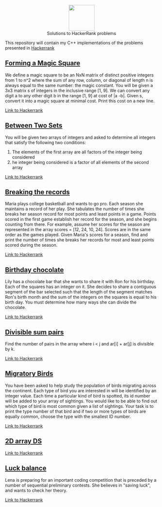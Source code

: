 <p align="center">
    <a href="https://www.hackerrank.com/RodneyShag">
        <img height=85 src="https://d3keuzeb2crhkn.cloudfront.net/hackerrank/assets/styleguide/logo_wordmark-f5c5eb61ab0a154c3ed9eda24d0b9e31.svg">
    </a>
    <br>Solutions to HackerRank problems
</p>

This repository will contain my C++ implementations of the problems presented in [Hackerrank](www.hackerrank.com)

## [Forming a Magic Square](https://github.com/tknbr/hackerrank/blob/master/Problem%20Solving/magicSquares.cc)

We define a magic square to be an NxN matrix of distinct positive integers from 1 to n^2 where the sum of any row, column, or diagonal of length n is always equal to the same number: the magic constant.
You will be given a 3x3 matrix s of integers in the inclusive range [1, 9]. We can convert any digit a to any other digit b in the range [1, 9] at cost of |a -b|. Given s, convert it into a magic square at minimal cost. Print this cost on a new line.

[Link to Hackerrank](https://www.hackerrank.com/challenges/magic-square-forming/problem)

## [Between Two Sets](https://github.com/tknbr/hackerrank/blob/master/Problem%20Solving/between_two_sets.cc)

You will be given two arrays of integers and asked to determine all integers that satisfy the following two conditions:
1. The elements of the first array are all factors of the integer being considered
2. he integer being considered is a factor of all elements of the second array

[Link to Hackerrank](https://www.hackerrank.com/challenges/between-two-sets/problem)

## [Breaking the records](https://github.com/tknbr/hackerrank/blob/master/Problem%20Solving/breaking_the_records.cc)

Maria plays college basketball and wants to go pro. Each season she maintains a record of her play. She tabulates the number of times she breaks her season record for most points and least points in a game. Points scored in the first game establish her record for the season, and she begins counting from there.
For example, assume her scores for the season are represented in the array scores = [12, 24, 10, 24]. Scores are in the same order as the games played.
Given Maria's scores for a season, find and print the number of times she breaks her records for most and least points scored during the season.

[Link to Hackerrank](https://www.hackerrank.com/challenges/breaking-best-and-worst-records/problem)

## [Birthday chocolate](https://github.com/tknbr/hackerrank/blob/master/Problem%20Solving/birthday_chocolate.cc)

Lily has a chocolate bar that she wants to share it with Ron for his birthday. Each of the squares has an integer on it. She decides to share a contiguous segment of the bar selected such that the length of the segment matches Ron's birth month and the sum of the integers on the squares is equal to his birth day. You must determine how many ways she can divide the chocolate.

[Link to Hackerrank](https://www.hackerrank.com/challenges/the-birthday-bar/problem)

## [Divisible sum pairs](https://github.com/tknbr/hackerrank/blob/master/Problem%20Solving/sivisible_sum_pairs.cc)

Find the number of pairs in the array where i < j and ar[i] + ar[j] is divisible by k.

[Link to Hackerrank](https://www.hackerrank.com/challenges/divisible-sum-pairs/problem)

## [Migratory Birds](https://github.com/tknbr/hackerrank/blob/master/Problem%20Solving/migratory_birds.cc)

You have been asked to help study the population of birds migrating across the continent. Each type of bird you are interested in will be identified by an integer value. Each time a particular kind of bird is spotted, its id number will be added to your array of sightings. You would like to be able to find out which type of bird is most common given a list of sightings. Your task is to print the type number of that bird and if two or more types of birds are equally common, choose the type with the smallest ID number.

[Link to Hackerrank](https://www.hackerrank.com/challenges/migratory-birds/problem)

## [2D array DS](https://github.com/tknbr/hackerrank/blob/master/Problem%20Solving/2d_array_ds.cc)


[Link to Hackerrank](https://www.hackerrank.com/challenges/2d-array/problem)


## [Luck balance](https://github.com/tknbr/hackerrank/blob/master/Problem%20Solving/luck_balance.cc)

Lena is preparing for an important coding competition that is preceded by a number of sequential preliminary contests. She believes in "saving luck", and wants to check her theory. 

[Link to Hackerrank](https://www.hackerrank.com/challenges/luck-balance/problem)

